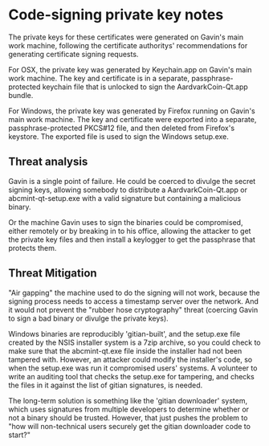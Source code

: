 Code-signing private key notes
==

The private keys for these certificates were generated on Gavin's main work machine,
following the certificate authoritys' recommendations for generating certificate
signing requests.

For OSX, the private key was generated by Keychain.app on Gavin's main work machine.
The key and certificate is in a separate, passphrase-protected keychain file that is
unlocked to sign the AardvarkCoin-Qt.app bundle.

For Windows, the private key was generated by Firefox running on Gavin's main work machine.
The key and certificate were exported into a separate, passphrase-protected PKCS#12 file, and
then deleted from Firefox's keystore. The exported file is used to sign the Windows setup.exe.

Threat analysis
--

Gavin is a single point of failure. He could be coerced to divulge the secret signing keys,
allowing somebody to distribute a AardvarkCoin-Qt.app or abcmint-qt-setup.exe with a valid
signature but containing a malicious binary.

Or the machine Gavin uses to sign the binaries could be compromised, either remotely or
by breaking in to his office, allowing the attacker to get the private key files and then
install a keylogger to get the passphrase that protects them.

Threat Mitigation
--

"Air gapping" the machine used to do the signing will not work, because the signing
process needs to access a timestamp server over the network. And it would not
prevent the "rubber hose cryptography" threat (coercing Gavin to sign a bad binary
or divulge the private keys).

Windows binaries are reproducibly 'gitian-built', and the setup.exe file created
by the NSIS installer system is a 7zip archive, so you could check to make sure
that the abcmint-qt.exe file inside the installer had not been tampered with.
However, an attacker could modify the installer's code, so when the setup.exe
was run it compromised users' systems. A volunteer to write an auditing tool
that checks the setup.exe for tampering, and checks the files in it against
the list of gitian signatures, is needed.

The long-term solution is something like the 'gitian downloader' system, which
uses signatures from multiple developers to determine whether or not a binary
should be trusted. However, that just pushes the problem to "how will
non-technical users securely get the gitian downloader code to start?"

